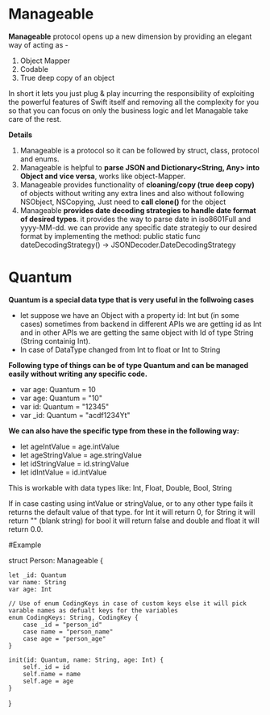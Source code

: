 
# Manageable

**Manageable** protocol opens up a new dimension by providing an elegant way of acting as -  
1. Object Mapper  
2. Codable  
3. True deep copy of an object  
  
In short it lets you just plug & play incurring the responsibility of exploiting the powerful features of Swift itself and removing all the complexity for you so that you can focus on only the business logic and let Managable take care of the rest.

**Details**
 1. Manageable is a protocol so it can be followed by struct, class, protocol and enums.
 2. Manageable is helpful to **parse JSON and Dictionary<String, Any> into Object and vice versa**, works like object-Mapper.
 3. Manageable provides functionality of **cloaning/copy (true deep copy)** of objects without writing any extra lines and also without following NSObject, NSCopying, Just need to **call clone()** for the object
 4. Manageable **provides date decoding strategies to handle date format of desired types**. it provides the way to parse date in iso8601Full and yyyy-MM-dd. we can provide any specific date strategiy to our desired format by implementing the method:
     public static func dateDecodingStrategy() -> JSONDecoder.DateDecodingStrategy

# Quantum
 **Quantum is a special data type that is very useful in the follwoing cases**

 - let suppose we have an Object with a property id: Int but (in some cases) sometimes from backend in different APIs we are getting id as Int and in other APIs we are getting the same object with Id of type String (String containig Int).
 - In case of DataType changed from Int to float or Int to String

**Following type of things can be of type Quantum and can be managed easily without writing any specific code.**

- var age: Quantum = 10  
- var age: Quantum = "10" 
- var id: Quantum =       "12345" 
- var _id: Quantum = "acdf1234Yt"

**We can also have the specific type from these in the following way:**

- let ageIntValue = age.intValue 
- let ageStringValue = age.stringValue
- let idStringValue = id.stringValue
- let idIntValue = id.intValue

This is workable with data types like: Int, Float, Double, Bool, String

If in case casting using intValue or stringValue, or to any other type fails it returns the default value of that type.
for Int it will return 0, for String it will return "" (blank string) for bool it will return false and double and float it will return 0.0.


#Example

struct Person: Manageable {
    
    let _id: Quantum
    var name: String
    var age: Int
    
    // Use of enum CodingKeys in case of custom keys else it will pick varable names as defualt keys for the variables
    enum CodingKeys: String, CodingKey {
        case _id = "person_id"
        case name = "person_name"
        case age = "person_age"
    }

    init(id: Quantum, name: String, age: Int) {
        self._id = id
        self.name = name
        self.age = age
    }
}
